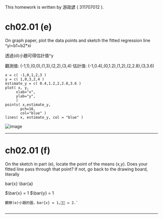 This homework is written by 游政諺 ( 311707012 ).
# ch02.01 (e)
On graph paper, plot the data points and sketch the fitted regression line
^yi=b1+b2*xi

透過(d)小題可得估計值^y

觀測值: (-1,1),(0,0),(1,3),(2,2),(3,4)
估計值: (-1,0.4),(0,1.2),(1,2),(2,2.8),(3,3.6)
```
x = c( -1,0,1,2,3 )
y = c( 1,0,3,2,4 )
estimate_y = c( 0.4,1.2,2,2.8,3.6 )
plot( x, y,
     xlab="x", 
     ylab="y",
     )
points( x,estimate_y, 
       pch=16,                
       col="blue" )  
lines( x, estimate_y, col = "blue" )

```
![image](https://github.com/adni7413/hw0201_e/blob/main/b5d6cf20-bd02-4adf-8048-4596b9181ef4.png)

---
# ch02.01 (f)
On the sketch in part (e), locate the point of the means (x,y). Does your fitted line
pass through that point? If not, go back to the drawing board, literally

bar{x} 
\bar{a}

$\bar{x} = 1 $\bar{y} = 1
```
觀察(e)小題的圖，bar{x} = 1,􀝕􀴤 = 2.`


```



---

